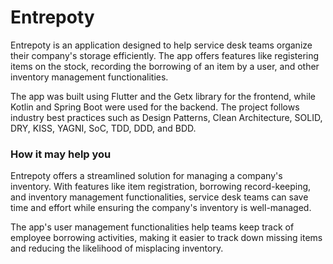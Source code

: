 # Entrepoty

Entrepoty is an application designed to help service desk teams organize their company's storage efficiently. The app offers features like registering items on the stock, recording the borrowing of an item by a user, and other inventory management functionalities.

The app was built using Flutter and the Getx library for the frontend, while Kotlin and Spring Boot were used for the backend. The project follows industry best practices such as Design Patterns, Clean Architecture, SOLID, DRY, KISS, YAGNI, SoC, TDD, DDD, and BDD.

### How it may help you

Entrepoty offers a streamlined solution for managing a company's inventory. With features like item registration, borrowing record-keeping, and inventory management functionalities, service desk teams can save time and effort while ensuring the company's inventory is well-managed.

The app's user management functionalities help teams keep track of employee borrowing activities, making it easier to track down missing items and reducing the likelihood of misplacing inventory.
